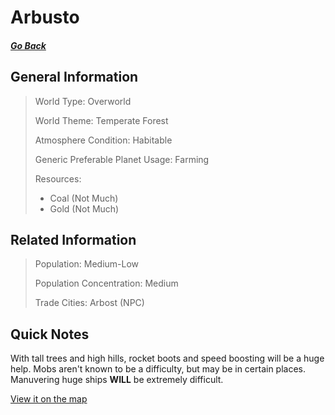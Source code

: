 # Arbusto

##### [Go Back](/wiki/space#planets)

## General Information

> World Type: Overworld
>
> World Theme: Temperate Forest
>
> Atmosphere Condition: Habitable
>
> Generic Preferable Planet Usage: Farming
>
> Resources:
> - Coal (Not Much)
> - Gold (Not Much)

## Related Information

> Population: Medium-Low
>
> Population Concentration: Medium
>
> Trade Cities: Arbost (NPC)

## Quick Notes

With tall trees and high hills, rocket boots and speed boosting will be a huge help. Mobs aren't known to be a difficulty, but may be in certain places. Manuvering huge ships **WILL** be extremely difficult.

[View it on the map](https://dynmap.starlegacy.net/?worldname=Arbusto)
